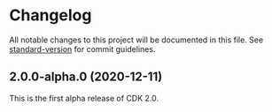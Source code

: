 # Changelog

All notable changes to this project will be documented in this file. See [standard-version](https://github.com/conventional-changelog/standard-version) for commit guidelines.

## 2.0.0-alpha.0 (2020-12-11)

This is the first alpha release of CDK 2.0.